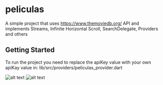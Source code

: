 # peliculas

A simple project that uses https://www.themoviedb.org/ API and implements Streams, Infinite Horizontal Scroll, SearchDelegate, Providers and others

## Getting Started

To run the project you need to replace the apiKey value with your own apiKay value in: lib/src/providers/peliculas_provider.dart
 
![alt text](https://res.cloudinary.com/dkxkggrps/image/upload/c_scale,h_764/v1612057061/projects-images/peliculas/ymuwt1qdy1pidf4leb0n.png "Home Page")   ![alt text](https://res.cloudinary.com/dkxkggrps/image/upload/c_scale,h_764/v1612057063/projects-images/peliculas/zrnotoq2afccju8y2x7k.png "Detail Page")
